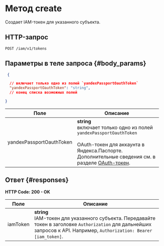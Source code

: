 # Метод create
Создает IAM-токен для указанного субъекта.
 

 
## HTTP-запрос
`POST /iam/v1/tokens`
 
## Параметры в теле запроса {#body_params}
 
```json 
 {

  // включает только одно из полей `yandexPassportOauthToken`
  "yandexPassportOauthToken": "string",
  // конец списка возможных полей

}
```

 
Поле | Описание
--- | ---
yandexPassportOauthToken | **string** <br> включает только одно из полей `yandexPassportOauthToken`<br><br>OAuth-токен для аккаунта в Яндекса.Паспорте. Дополнительные сведения см. в разделе [OAuth-токен](/docs/iam/concepts/authorization/oauth-token).
 
## Ответ {#responses}
**HTTP Code: 200 - OK**


 
Поле | Описание
--- | ---
iamToken | **string**<br>IAM-токен для указанного субъекта.  Передавайте токен в заголовке `Authorization` для дальнейших запросов к API. Например, `Authorization: Bearer [iam_token]`.